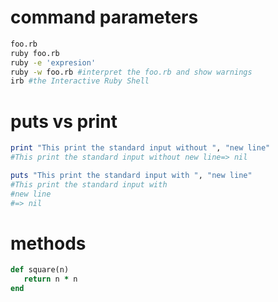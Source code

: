 command parameters
===================

```bash
foo.rb
ruby foo.rb
ruby -e 'expresion'
ruby -w foo.rb #interpret the foo.rb and show warnings
irb #the Interactive Ruby Shell
```

puts vs print
==============
```ruby
print "This print the standard input without ", "new line"
#This print the standard input without new line=> nil

puts "This print the standard input with ", "new line"
#This print the standard input with
#new line
#=> nil
```


methods
========

```ruby
def square(n)
   return n * n
end
```
